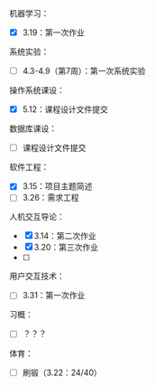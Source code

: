 机器学习：
- [x] 3.19：第一次作业

系统实验：
- [ ] 4.3-4.9（第7周）：第一次系统实验

操作系统课设：
- [x] 5.12：课程设计文件提交

数据库课设：
- [ ] 课程设计文件提交

软件工程：
- [x] 3.15：项目主题简述
- [ ] 3.26：需求工程

人机交互导论：
- [x] 3.14：第二次作业
- [x] 3.20：第三次作业
- [ ] 

用户交互技术：
- [ ] 3.31：第一次作业

习概：
- [ ] ？？？

体育：
- [ ] 刷锻（3.22：24/40）
